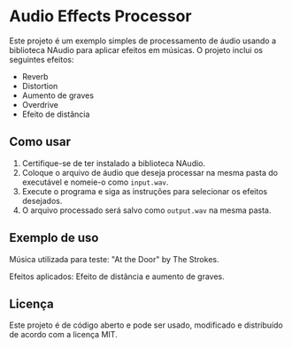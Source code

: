 # Audio Effects Processor

Este projeto é um exemplo simples de processamento de áudio usando a biblioteca NAudio para aplicar efeitos em músicas. O projeto inclui os seguintes efeitos:

- Reverb
- Distortion
- Aumento de graves
- Overdrive
- Efeito de distância

## Como usar

1. Certifique-se de ter instalado a biblioteca NAudio.
2. Coloque o arquivo de áudio que deseja processar na mesma pasta do executável e nomeie-o como `input.wav`.
3. Execute o programa e siga as instruções para selecionar os efeitos desejados.
4. O arquivo processado será salvo como `output.wav` na mesma pasta.

## Exemplo de uso

Música utilizada para teste: "At the Door" by The Strokes.

Efeitos aplicados: Efeito de distância e aumento de graves.

## Licença

Este projeto é de código aberto e pode ser usado, modificado e distribuído de acordo com a licença MIT.
